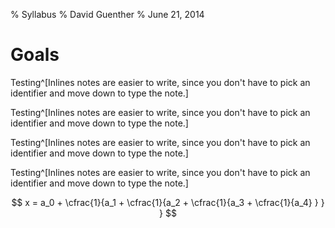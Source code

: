 % Syllabus
% David Guenther
% June 21, 2014

# Goals

Testing^[Inlines notes are easier to write, since
you don't have to pick an identifier and move down to type the
note.]

Testing^[Inlines notes are easier to write, since
you don't have to pick an identifier and move down to type the
note.]

Testing^[Inlines notes are easier to write, since
you don't have to pick an identifier and move down to type the
note.]

Testing^[Inlines notes are easier to write, since
you don't have to pick an identifier and move down to type the
note.]

$$
  x = a_0 + \cfrac{1}{a_1
          + \cfrac{1}{a_2
          + \cfrac{1}{a_3 + \cfrac{1}{a_4} } } }
$$
